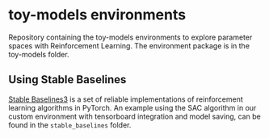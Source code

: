 # toy-models environments

Repository containing the toy-models environments to explore parameter spaces with Reinforcement Learning. The environment package is in the toy-models folder. 

## Using Stable Baselines

[Stable Baselines3](https://stable-baselines3.readthedocs.io/en/master/index.html#) is a set of reliable implementations of reinforcement learning algorithms in PyTorch. An example using the SAC algorithm in our custom environment with tensorboard integration and model saving, can be found in the `stable_baselines` folder. 

